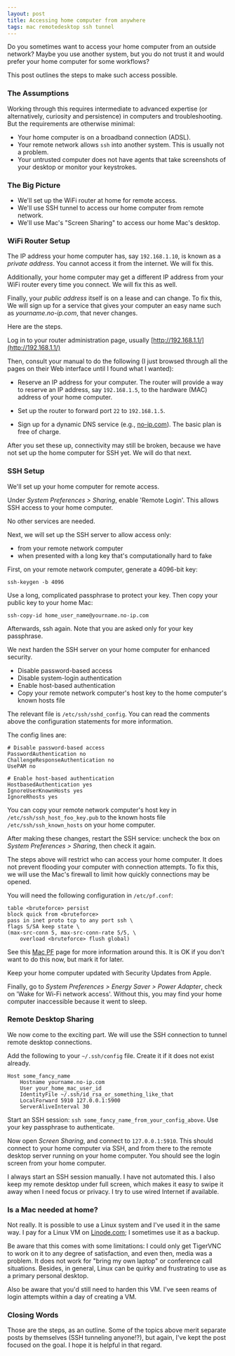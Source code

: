 ```yaml
---
layout: post
title: Accessing home computer from anywhere
tags: mac remotedesktop ssh tunnel
---
```


Do you sometimes want to access your home computer from an outside
network?  Maybe you use another system, but you do not trust it and
would prefer your home computer for some workflows?

This post outlines the steps to make such access possible.

<!--more-->

### The Assumptions

Working through this requires intermediate to advanced expertise (or
alternatively, curiosity and persistence) in computers and
troubleshooting.  But the requirements are otherwise minimal:

* Your home computer is on a broadband connection (ADSL).
* Your remote network allows `ssh` into another system.  This is usually
  not a problem.
* Your untrusted computer does not have agents that take screenshots of
  your desktop or monitor your keystrokes.

### The Big Picture

 * We'll set up the WiFi router at home for remote access.
 * We'll use SSH tunnel to access our home computer from remote network.
 * We'll use Mac's "Screen Sharing" to access our home Mac's desktop.

### WiFi Router Setup

The IP address your home computer has, say `192.168.1.10`, is known as
a _private address_.  You cannot access it from the internet.  We will
fix this.

Additionally, your home computer may get a different IP address from
your WiFi router every time you connect.  We will fix this as well.

Finally, your _public address_ itself is on a lease and can change.
To fix this, We will sign up for a service that gives your computer an
easy name such as _yourname.no-ip.com_, that never changes.

Here are the steps.

Log in to your router administration page, usually
[http://192.168.1.1/](http://192.168.1.1/)

Then, consult your manual to do the following (I just browsed through
all the pages on their Web interface until I found what I wanted):

* Reserve an IP address for your computer.  The router will provide a
  way to reserve an IP address, say `192.168.1.5`, to the hardware (MAC)
  address of your home computer.

* Set up the router to forward port `22` to `192.168.1.5`.

* Sign up for a dynamic DNS service (e.g.,
  [no-ip.com](http://no-ip.com/)).  The basic plan is free of charge.

After you set these up, connectivity may still be broken, because we
have not set up the home computer for SSH yet.  We will do that next.

### SSH Setup

We'll set up your home computer for remote access.

Under _System Preferences > Sharing_, enable 'Remote Login'.  This
allows SSH access to your home computer.

No other services are needed.

Next, we will set up the SSH server to allow access only:

* from your remote network computer
* when presented with a long key that's computationally hard to fake

First, on your remote network computer, generate a 4096-bit key:
```
ssh-keygen -b 4096
```

Use a long, complicated passphrase to protect your key.  Then copy
your public key to your home Mac:

```
ssh-copy-id home_user_name@yourname.no-ip.com
```

Afterwards, ssh again.  Note that you are asked only for your key
passphrase.

We next harden the SSH server on your home computer for enhanced
security.

* Disable password-based access
* Disable system-login authentication
* Enable host-based authentication
* Copy your remote network computer's host key to the home
  computer's known hosts file

The relevant file is `/etc/ssh/sshd_config`.  You can read the
comments above the configuration statements for more information.

The config lines are:

```
# Disable password-based access
PasswordAuthentication no
ChallengeResponseAuthentication no
UsePAM no

# Enable host-based authentication
HostbasedAuthentication yes
IgnoreUserKnownHosts yes
IgnoreRhosts yes
```

You can copy your remote network computer's host key in
`/etc/ssh/ssh_host_foo_key.pub` to the known hosts file
`/etc/ssh/ssh_known_hosts` on your home computer.

After making these changes, restart the SSH service: uncheck the box
on _System Preferences > Sharing_, then check it again.

The steps above will restrict who can access your home computer.  It
does not prevent flooding your computer with connection attempts.  To
fix this, we will use the Mac's firewall to limit how quickly
connections may be opened.

You will need the following configuration in `/etc/pf.conf`:

```
table <bruteforce> persist
block quick from <bruteforce>
pass in inet proto tcp to any port ssh \
flags S/SA keep state \
(max-src-conn 5, max-src-conn-rate 5/5, \
    overload <bruteforce> flush global)
```

See this [Mac PF](https://pleiades.ucsc.edu/hyades/PF_on_Mac_OS_X)
page for more information around this.  It is OK if you don't want to
do this now, but mark it for later.

Keep your home computer updated with Security Updates from Apple.

Finally, go to _System Preferences > Energy Saver > Power Adapter_,
check on 'Wake for Wi-Fi network access'.  Without this, you may
find your home computer inaccessible because it went to sleep.

### Remote Desktop Sharing

We now come to the exciting part.  We will use the SSH connection to
tunnel remote desktop connections.

Add the following to your `~/.ssh/config` file.  Create it if it does
not exist already.

```
Host some_fancy_name
    Hostname yourname.no-ip.com
    User your_home_mac_user_id
    IdentityFile ~/.ssh/id_rsa_or_something_like_that
    LocalForward 5910 127.0.0.1:5900
    ServerAliveInterval 30
```

Start an SSH session: `ssh some_fancy_name_from_your_config_above`.
Use your key passphrase to authenticate.

Now open _Screen Sharing_, and connect to `127.0.0.1:5910`.  This should
connect to your home computer via SSH, and from there to the remote
desktop server running on your home computer.  You should see the login
screen from your home computer.

I always start an SSH session manually.  I have not automated this.  I
also keep my remote desktop under full screen, which makes it easy to
swipe it away when I need focus or privacy.  I try to use wired
Internet if available.

### Is a Mac needed at home?

Not really.  It is possible to use a Linux system and I've used it in
the same way.  I pay for a Linux VM on
[Linode.com](http://linode.com/); I sometimes use it as a backup.

Be aware that this comes with some limitations: I could only get
TigerVNC to work on it to any degree of satisfaction, and even then,
media was a problem.  It does not work for "bring my own laptop" or
conference call situations.  Besides, in general, Linux can be quirky
and frustrating to use as a primary personal desktop.

Also be aware that you'd still need to harden this VM.  I've seen
reams of login attempts within a day of creating a VM.

### Closing Words

Those are the steps, as an outline.  Some of the topics above merit
separate posts by themselves (SSH tunneling anyone!?), but again,
I've kept the post focused on the goal.  I hope it is helpful in that
regard.
